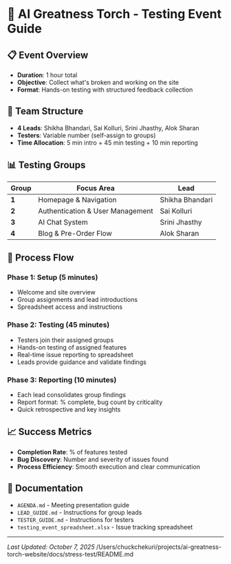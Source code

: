 # 🎯 AI Greatness Torch - Testing Event Guide

## 📋 **Event Overview**
- **Duration**: 1 hour total
- **Objective**: Collect what's broken and working on the site
- **Format**: Hands-on testing with structured feedback collection

## 👥 **Team Structure**
- **4 Leads**: Shikha Bhandari, Sai Kolluri, Srini Jhasthy, Alok Sharan
- **Testers**: Variable number (self-assign to groups)
- **Time Allocation**: 5 min intro + 45 min testing + 10 min reporting

## 📊 **Testing Groups**
| Group | Focus Area | Lead |
|-------|------------|------|
| **1** | Homepage & Navigation | Shikha Bhandari |
| **2** | Authentication & User Management | Sai Kolluri |
| **3** | AI Chat System | Srini Jhasthy |
| **4** | Blog & Pre-Order Flow | Alok Sharan |

## 🔄 **Process Flow**

### **Phase 1: Setup (5 minutes)**
- Welcome and site overview
- Group assignments and lead introductions
- Spreadsheet access and instructions

### **Phase 2: Testing (45 minutes)**
- Testers join their assigned groups
- Hands-on testing of assigned features
- Real-time issue reporting to spreadsheet
- Leads provide guidance and validate findings

### **Phase 3: Reporting (10 minutes)**
- Each lead consolidates group findings
- Report format: % complete, bug count by criticality
- Quick retrospective and key insights

## 📈 **Success Metrics**
- **Completion Rate**: % of features tested
- **Bug Discovery**: Number and severity of issues found
- **Process Efficiency**: Smooth execution and clear communication

## 📁 **Documentation**
- `AGENDA.md` - Meeting presentation guide
- `LEAD_GUIDE.md` - Instructions for group leads
- `TESTER_GUIDE.md` - Instructions for testers
- `testing_event_spreadsheet.xlsx` - Issue tracking spreadsheet

---

*Last Updated: October 7, 2025*</content>
<parameter name="filePath">/Users/chuckchekuri/projects/ai-greatness-torch-website/docs/stress-test/README.md
